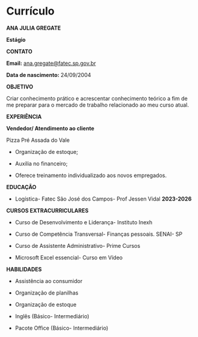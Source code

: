 # Currículo
**ANA JULIA GREGATE**

**Estágio**

**CONTATO**

**Email:** [ana.gregate@fatec.sp.gov.br](mailto:ana.gregate@fatec.sp.gov.br)

**Data de nascimento:** 24/09/2004

**OBJETIVO**

Criar conhecimento prático e acrescentar conhecimento teórico a fim de me preparar para o mercado de trabalho relacionado ao meu curso atual.

**EXPERIÊNCIA**

**Vendedor/ Atendimento ao cliente**

Pizza Pré Assada do Vale

* Organização de estoque;

* Auxilia no financeiro;

* Oferece treinamento individualizado aos novos empregados.

**EDUCAÇÃO**

* Logística- Fatec São José dos Campos- Prof Jessen Vidal **2023-2026**

**CURSOS EXTRACURRICULARES**

* Curso de Desenvolvimento e Liderança- Instituto Inexh

* Curso de Competência Transversal- Finanças pessoais. SENAI- SP

* Curso de Assistente Administrativo- Prime Cursos

* Microsoft Excel essencial- Curso em Vídeo

**HABILIDADES**

* Assistência ao consumidor

* Organização de planilhas

* Organização de estoque

* Inglês (Básico- Intermediário)

* Pacote Office (Básico- Intermediário)
